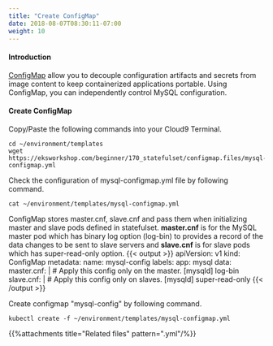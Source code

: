 ```yaml
---
title: "Create ConfigMap"
date: 2018-08-07T08:30:11-07:00
weight: 10
---
```


#### Introduction
[ConfigMap](https://kubernetes.io/docs/tasks/configure-pod-container/configure-pod-configmap/) allow you to decouple configuration artifacts and secrets from image content to keep containerized applications portable. Using ConfigMap, you can independently control MySQL configuration. 

#### Create ConfigMap
Copy/Paste the following commands into your Cloud9 Terminal.
```
cd ~/environment/templates
wget https://eksworkshop.com/beginner/170_statefulset/configmap.files/mysql-configmap.yml

```
Check the configuration of mysql-configmap.yml file by following command.
```
cat ~/environment/templates/mysql-configmap.yml
```
ConfigMap stores master.cnf, slave.cnf and pass them when initializing master and slave pods defined in statefulset. **master.cnf** is for the MySQL master pod which has binary log option (log-bin) to provides a record of the data changes to be sent to slave servers and **slave.cnf** is for slave pods which has super-read-only option.
{{< output >}}
apiVersion: v1
kind: ConfigMap
metadata:
  name: mysql-config
  labels:
    app: mysql
data:
  master.cnf: |
    # Apply this config only on the master.
    [mysqld]
    log-bin
  slave.cnf: |
    # Apply this config only on slaves.
    [mysqld]
    super-read-only
{{< /output >}}

Create configmap "mysql-config" by following command.
```
kubectl create -f ~/environment/templates/mysql-configmap.yml
```

{{%attachments title="Related files" pattern=".yml"/%}}
